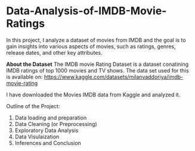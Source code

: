 # Data-Analysis-of-IMDB-Movie-Ratings
In this project, I analyze a dataset of movies from IMDB and the goal is to gain insights into various aspects of movies, such as ratings, genres, release dates, and other key attributes.

**About the Dataset**
The IMDB movie Rating Dataset is a dataset conatining IMDB ratings of top 1000 movies and TV shows. The data set used for this is available on: https://www.kaggle.com/datasets/milanvaddoriya/imdb-movie-rating

I have downloaded the Movies IMDB data from Kaggle and analyzed it.


Outline of the Project:
1. Data loading and preparation
2. Data Cleaning (or Preprocessing)
3. Exploratory Data Analysis
4. Data Visulaization
5. Inferences and Conclusion


